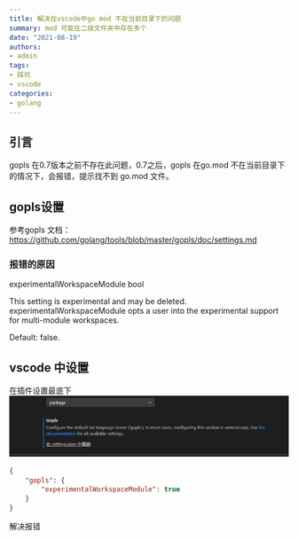 ```yaml
---
title: 解决在vscode中go mod 不在当前目录下的问题
summary: mod 可能在二级文件夹中存在多个
date: "2021-08-19"
authors:
- admin
tags:
- 踩坑
- vscode
categories:
- golang
---
```


## 引言

gopls 在0.7版本之前不存在此问题，0.7之后，gopls 在go.mod 不在当前目录下的情况下，会报错，提示找不到 go.mod 文件。

## gopls设置

参考gopls 文档： <https://github.com/golang/tools/blob/master/gopls/doc/settings.md>

### 报错的原因

experimentalWorkspaceModule bool

This setting is experimental and may be deleted.
experimentalWorkspaceModule opts a user into the experimental support for multi-module workspaces.

Default: false.

## vscode 中设置

在插件设置最底下
![png](./gopls.png)

```json
{
    "gopls": {
        "experimentalWorkspaceModule": true
    }
}
```

解决报错
